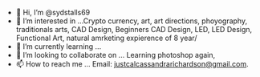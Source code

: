 - 👋 Hi, I’m @sydstalls69
- 👀 I’m interested in ...Crypto currency, art, art directions, phoyography, traditionals arts, CAD Design, Beginners CAD Design, LED, LED Design, Functional Art, natural amrketing expierence of 8 year/
- 🌱 I’m currently learning ...
- 💞️ I’m looking to collaborate on ... Learning photoshop again,
- 📫 How to reach me ... Email: justcalcassandrarichardson@gmail.com.

<!---
sydstalls69/sydstalls69 is a ✨ special ✨ repository because its `README.md` (this file) appears on your GitHub profile.
You can click the Preview link to take a look at your changes.
--->
